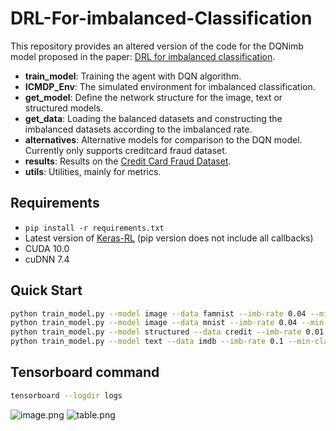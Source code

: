 # DRL-For-imbalanced-Classification

This repository provides an altered version of the code for the DQNimb model proposed in the paper: [DRL for imbalanced classification](https://arxiv.org/abs/1901.01379?context=cs.LG).

* **train_model**: Training the agent with DQN algorithm.
* **ICMDP_Env**: The simulated environment for imbalanced classification.
* **get_model**: Define the network structure for the image, text or structured models.
* **get_data**: Loading the balanced datasets and constructing the imbalanced datasets according to the imbalanced rate.
* **alternatives**: Alternative models for comparison to the DQN model. Currently only supports creditcard fraud dataset.
* **results**: Results on the [Credit Card Fraud Dataset](https://www.kaggle.com/mlg-ulb/creditcardfraud).
* **utils**: Utilities, mainly for metrics.

## Requirements

* `pip install -r requirements.txt`
* Latest version of [Keras-RL](https://github.com/keras-rl/keras-rl.git) (pip version does not include all callbacks)
* CUDA 10.0
* cuDNN 7.4

## Quick Start

```bash
python train_model.py --model image --data famnist --imb-rate 0.04 --min-class 456 --maj-class 789 --training-steps 120000
python train_model.py --model image --data mnist --imb-rate 0.04 --min-class 2 --maj-class 013456789 --training-steps 130000
python train_model.py --model structured --data credit --imb-rate 0.01 --min-class 1 --maj-class 0 --training-steps 500000
python train_model.py --model text --data imdb --imb-rate 0.1 --min-class 0 --maj-class 1 --training-steps 150000
```

## Tensorboard command

```bash
tensorboard --logdir logs
```

![image.png](https://i.loli.net/2019/11/26/4pr2qK5VQoBhNj1.png)
![table.png](https://i.loli.net/2019/11/26/iAkLw7JlsXFu56g.png)
